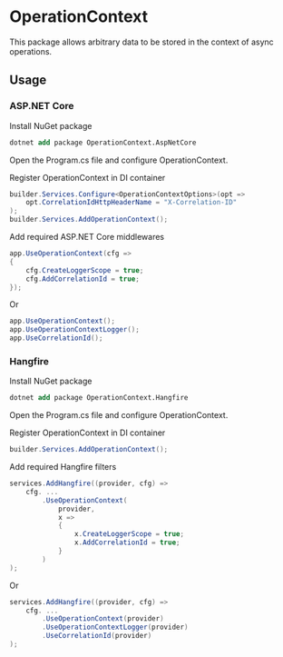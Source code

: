 # OperationContext

This package allows arbitrary data to be stored in the context of async operations.

## Usage

### ASP.NET Core

Install NuGet package
```ps
dotnet add package OperationContext.AspNetCore
```

Open the Program.cs file and configure OperationContext.

Register OperationContext in DI container
```csharp
builder.Services.Configure<OperationContextOptions>(opt =>
    opt.CorrelationIdHttpHeaderName = "X-Correlation-ID"
);
builder.Services.AddOperationContext();
```

Add required ASP.NET Core middlewares
```csharp
app.UseOperationContext(cfg =>
{
    cfg.CreateLoggerScope = true;
    cfg.AddCorrelationId = true;
});
```

Or
```csharp
app.UseOperationContext();
app.UseOperationContextLogger();
app.UseCorrelationId();
```

### Hangfire

Install NuGet package
```ps
dotnet add package OperationContext.Hangfire
```

Open the Program.cs file and configure OperationContext.

Register OperationContext in DI container
```csharp
builder.Services.AddOperationContext();
```

Add required Hangfire filters
```csharp
services.AddHangfire((provider, cfg) =>
    cfg. ...
        .UseOperationContext(
            provider,
            x =>
            {
                x.CreateLoggerScope = true;
                x.AddCorrelationId = true;
            }
        )
);
```

Or
```csharp
services.AddHangfire((provider, cfg) =>
    cfg. ...
        .UseOperationContext(provider)
        .UseOperationContextLogger(provider)
        .UseCorrelationId(provider)
);
```
